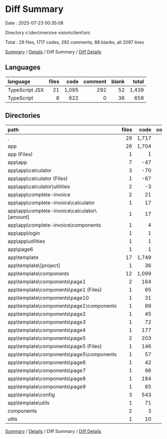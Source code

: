 # Diff Summary

Date : 2025-07-23 00:35:08

Directory c:\\dev\\imersive vision\\client\\src

Total : 29 files,  1717 codes, 292 comments, 88 blanks, all 2097 lines

[Summary](results.md) / [Details](details.md) / Diff Summary / [Diff Details](diff-details.md)

## Languages
| language | files | code | comment | blank | total |
| :--- | ---: | ---: | ---: | ---: | ---: |
| TypeScript JSX | 21 | 1,095 | 292 | 52 | 1,439 |
| TypeScript | 8 | 622 | 0 | 36 | 658 |

## Directories
| path | files | code | comment | blank | total |
| :--- | ---: | ---: | ---: | ---: | ---: |
| . | 29 | 1,717 | 292 | 88 | 2,097 |
| app | 26 | 1,704 | 292 | 87 | 2,083 |
| app (Files) | 1 | 1 | 0 | 0 | 1 |
| app\\app | 7 | -47 | 291 | 1 | 245 |
| app\\app\\calculator | 3 | -70 | 291 | -1 | 220 |
| app\\app\\calculator (Files) | 1 | -67 | 291 | 0 | 224 |
| app\\app\\calculator\\utilities | 2 | -3 | 0 | -1 | -4 |
| app\\app\\complete-invoice | 2 | 21 | 0 | 2 | 23 |
| app\\app\\complete-invoice\\calculator | 1 | 17 | 0 | 3 | 20 |
| app\\app\\complete-invoice\\calculator\\[amount] | 1 | 17 | 0 | 3 | 20 |
| app\\app\\complete-invoice\\components | 1 | 4 | 0 | -1 | 3 |
| app\\app\\login | 1 | 1 | 0 | 0 | 1 |
| app\\app\\utilities | 1 | 1 | 0 | 0 | 1 |
| app\\page6 | 1 | 1 | 0 | 0 | 1 |
| app\\template | 17 | 1,749 | 1 | 86 | 1,836 |
| app\\template\\[project] | 1 | 36 | 0 | 4 | 40 |
| app\\template\\components | 12 | 1,099 | 1 | 46 | 1,146 |
| app\\template\\components\\page1 | 2 | 164 | 1 | 11 | 176 |
| app\\template\\components\\page1 (Files) | 1 | 65 | 0 | 2 | 67 |
| app\\template\\components\\page10 | 1 | 31 | 0 | 2 | 33 |
| app\\template\\components\\page1\\components | 1 | 99 | 1 | 9 | 109 |
| app\\template\\components\\page2 | 1 | 45 | 0 | 3 | 48 |
| app\\template\\components\\page3 | 1 | 72 | 0 | 2 | 74 |
| app\\template\\components\\page4 | 1 | 177 | 0 | 2 | 179 |
| app\\template\\components\\page5 | 2 | 203 | 0 | 9 | 212 |
| app\\template\\components\\page5 (Files) | 1 | 146 | 0 | 5 | 151 |
| app\\template\\components\\page5\\components | 1 | 57 | 0 | 4 | 61 |
| app\\template\\components\\page6 | 1 | 42 | 0 | 2 | 44 |
| app\\template\\components\\page7 | 1 | 96 | 0 | 4 | 100 |
| app\\template\\components\\page8 | 1 | 184 | 0 | 8 | 192 |
| app\\template\\components\\page9 | 1 | 85 | 0 | 3 | 88 |
| app\\template\\config | 3 | 543 | 0 | 22 | 565 |
| app\\template\\utils | 1 | 71 | 0 | 14 | 85 |
| components | 2 | 3 | 0 | 0 | 3 |
| utils | 1 | 10 | 0 | 1 | 11 |

[Summary](results.md) / [Details](details.md) / Diff Summary / [Diff Details](diff-details.md)